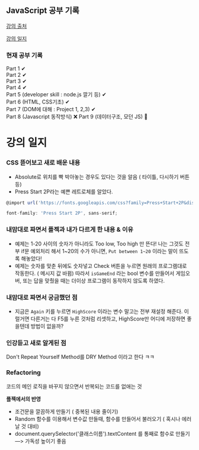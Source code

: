 ## JavaScript 공부 기록

[강의 출처](https://www.udemy.com/course/the-complete-javascript-course/)

[강의 일지](https://www.notion.so/c6534e3c32e548c88d3f9a8ed5462866)

### 현재 공부 기록
Part 1 ✔  
Part 2 ✔  
Part 3 ✔    
Part 4 ✔   
Part 5 (developer skill : node.js 깔기 등) ✔   
Part 6 (HTML, CSS기초) ✔   
Part 7 (DOM에 대해 : Project 1, 2,3) ✔   
Part 8 (Javascript 동작방식)  ❌
Part 9 (데이터구조, 모던 JS) 👀   


# 강의 일지
### CSS 뜯어보고 새로 배운 내용

- Absolute로 위치를 빡 박아놓는 경우도 있다는 것을 알음 ( 타이틀, 다시하기 버튼 등)
- Press Start 2P라는 예쁜 레트로체를 알았다.

```jsx
@import url('https://fonts.googleapis.com/css?family=Press+Start+2P&display=swap');

font-family: 'Press Start 2P', sans-serif;
```

### 내맘대로 짜면서 플젝과 내가 다르게 한 내용 & 이유

- 예제는 1-20 사이의 숫자가 아니라도 Too low, Too high 만 뜬다! 나는 그것도 전부 if문 예외처리 해서 1~20의 수가 아니면,     `Put between 1~20` 이라는 말이 뜨도록 해놓았다!
- 예제는 숫자를 맞춘 뒤에도 숫자넣고 Check 버튼을 누르면 원래의 프로그램대로 작동한다. ( 메시지 값 바뀜) 따라서 `isGameEnd` 라는 bool 변수를 만들어서 게임오버, 또는 답을 맞췄을 때는 더이상 프로그램이 동작하지 않도록 하였다.

### 내맘대로 짜면서 궁금했던 점

- 지금은 `Again` 키를 누르면 `HighScore` 이라는 변수 말고는 전부 재설정 해준다. 이럴거면 다른거는 다 F5를 누른 것처럼 리셋하고, HighScore만 어디에 저장하면 좋을텐데 방법이 없을까?

### 인강듣고 새로 알게된 점

Don't Repeat Yourself Method를 DRY Method 이라고 한다 ㅋㅋ

### **Refactoring**

코드의 메인 로직을 바꾸지 않으면서 반복되는 코드를 없애는 것

**플젝에서의 반영**

- 조건문을 깔끔하게 만들기 ( 중복된 내용 줄이기)
- Random 함수를 이용해서 변수값 만들때, 함수를 만들어서 불러오기 ( 혹시나 에러날 것 대비)
- document.querySelector('클래스이름').textContent 를 통째로 함수로 만들기 —> 가독성 높이기 좋음
